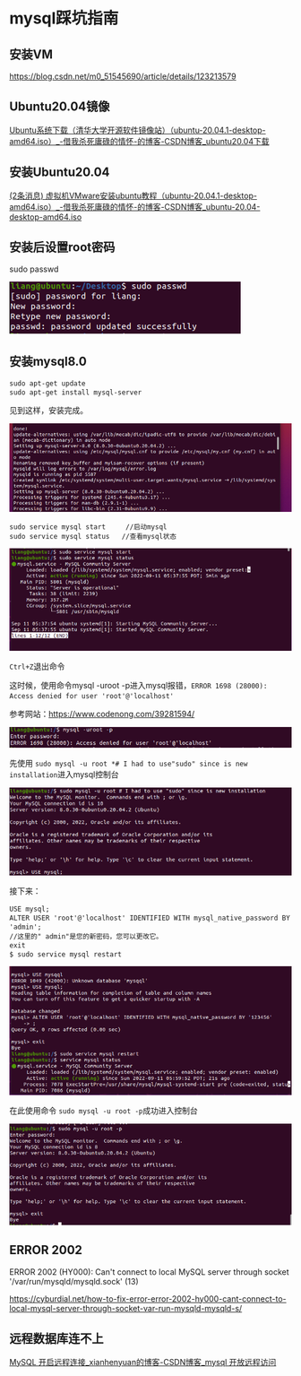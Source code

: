 # mysql踩坑指南



## 安装VM

https://blog.csdn.net/m0_51545690/article/details/123213579



## Ubuntu20.04镜像

[Ubuntu系统下载（清华大学开源软件镜像站）（ubuntu-20.04.1-desktop-amd64.iso）_-借我杀死庸碌的情怀-的博客-CSDN博客_ubuntu20.04下载](https://blog.csdn.net/weixin_45912291/article/details/108900602)

## 安装Ubuntu20.04

[(2条消息) 虚拟机VMware安装ubuntu教程（ubuntu-20.04.1-desktop-amd64.iso）_-借我杀死庸碌的情怀-的博客-CSDN博客_ubuntu-20.04-desktop-amd64.iso](https://blog.csdn.net/weixin_45912291/article/details/108901106)



## 安装后设置root密码

sudo passwd

![image-20220911211122381](mysql踩坑指南.assets/image-20220911211122381.png)

## 安装mysql8.0

```
sudo apt-get update
sudo apt-get install mysql-server

```

见到这样，安装完成。

![image-20220911211352822](mysql踩坑指南.assets/image-20220911211352822.png)

```
sudo service mysql start     //启动mysql
sudo service mysql status	//查看mysql状态

```

![image-20220911211646213](mysql踩坑指南.assets/image-20220911211646213.png)

`Ctrl+Z`退出命令

这时候，使用命令mysql -uroot -p进入mysql报错，`ERROR 1698 (28000): Access denied for user 'root'@'localhost'`

参考网站：https://www.codenong.com/39281594/

![image-20220911212223599](mysql踩坑指南.assets/image-20220911212223599.png)

先使用 `sudo mysql -u root *# I had to use"sudo" since is new installation`进入mysql控制台

![image-20220911212246362](mysql踩坑指南.assets/image-20220911212246362.png)

接下来：

```
USE mysql;
ALTER USER 'root'@'localhost' IDENTIFIED WITH mysql_native_password BY 'admin';
//这里的" admin"是您的新密码，您可以更改它。
exit
$ sudo service mysql restart
```

![image-20220911212622008](mysql踩坑指南.assets/image-20220911212622008.png)

在此使用命令 `sudo mysql -u root -p`成功进入控制台

![image-20220911212746470](mysql踩坑指南.assets/image-20220911212746470.png)





## ERROR 2002

ERROR 2002 (HY000): Can't connect to local MySQL server through socket '/var/run/mysqld/mysqld.sock' (13)

https://cyburdial.net/how-to-fix-error-error-2002-hy000-cant-connect-to-local-mysql-server-through-socket-var-run-mysqld-mysqld-s/





## 远程数据库连不上

[MySQL 开启远程连接_xianhenyuan的博客-CSDN博客_mysql 开放远程访问](https://blog.csdn.net/xianhenyuan/article/details/91826675)